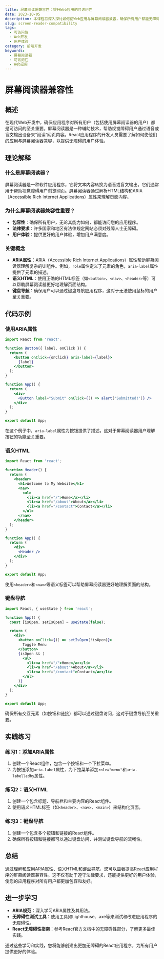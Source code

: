 ```yaml
---
title: 屏幕阅读器兼容性：提升Web应用的可访问性
date: 2023-10-05
description: 本课程将深入探讨如何使Web应用与屏幕阅读器兼容，确保所有用户都能无障碍访问您的网站。
slug: screen-reader-compatibility
tags:
  - 可访问性
  - Web开发
  - 用户体验
category: 前端开发
keywords:
  - 屏幕阅读器
  - 可访问性
  - Web应用
---
```


# 屏幕阅读器兼容性

## 概述

在现代Web开发中，确保应用程序对所有用户（包括使用屏幕阅读器的用户）都是可访问的至关重要。屏幕阅读器是一种辅助技术，帮助视觉障碍用户通过语音或盲文输出设备来“阅读”网页内容。React应用程序的开发人员需要了解如何使他们的应用与屏幕阅读器兼容，以提供无障碍的用户体验。

## 理论解释

### 什么是屏幕阅读器？

屏幕阅读器是一种软件应用程序，它将文本内容转换为语音或盲文输出。它们通常用于帮助视觉障碍用户浏览网页。屏幕阅读器通过解析HTML结构和ARIA（Accessible Rich Internet Applications）属性来理解页面内容。

### 为什么屏幕阅读器兼容性重要？

- **包容性**：确保所有用户，无论其能力如何，都能访问您的应用程序。
- **法律要求**：许多国家和地区有法律规定网站必须对残障人士无障碍。
- **用户体验**：提供更好的用户体验，增加用户满意度。

### 关键概念

- **ARIA属性**：ARIA（Accessible Rich Internet Applications）属性帮助屏幕阅读器理解复杂的UI组件。例如，`role`属性定义了元素的角色，`aria-label`属性提供了元素的描述。
- **语义HTML**：使用正确的HTML标签（如`<button>`、`<nav>`、`<header>`等）可以帮助屏幕阅读器更好地理解页面结构。
- **键盘导航**：确保用户可以通过键盘导航应用程序，这对于无法使用鼠标的用户至关重要。

## 代码示例

### 使用ARIA属性

```jsx
import React from 'react';

function Button({ label, onClick }) {
  return (
    <button onClick={onClick} aria-label={label}>
      {label}
    </button>
  );
}

function App() {
  return (
    <div>
      <Button label="Submit" onClick={() => alert('Submitted!')} />
    </div>
  );
}

export default App;
```

在这个例子中，`aria-label`属性为按钮提供了描述，这对于屏幕阅读器用户理解按钮的功能至关重要。

### 语义HTML

```jsx
import React from 'react';

function Header() {
  return (
    <header>
      <h1>Welcome to My Website</h1>
      <nav>
        <ul>
          <li><a href="/">Home</a></li>
          <li><a href="/about">About</a></li>
          <li><a href="/contact">Contact</a></li>
        </ul>
      </nav>
    </header>
  );
}

function App() {
  return (
    <div>
      <Header />
    </div>
  );
}

export default App;
```

使用`<header>`和`<nav>`等语义标签可以帮助屏幕阅读器更好地理解页面的结构。

### 键盘导航

```jsx
import React, { useState } from 'react';

function App() {
  const [isOpen, setIsOpen] = useState(false);

  return (
    <div>
      <button onClick={() => setIsOpen(!isOpen)}>
        Toggle Menu
      </button>
      {isOpen && (
        <ul>
          <li><a href="/">Home</a></li>
          <li><a href="/about">About</a></li>
          <li><a href="/contact">Contact</a></li>
        </ul>
      )}
    </div>
  );
}

export default App;
```

确保所有交互元素（如按钮和链接）都可以通过键盘访问，这对于键盘导航至关重要。

## 实践练习

### 练习1：添加ARIA属性

1. 创建一个React组件，包含一个按钮和一个下拉菜单。
2. 为按钮添加`aria-label`属性，为下拉菜单添加`role="menu"`和`aria-labelledby`属性。

### 练习2：语义HTML

1. 创建一个包含标题、导航栏和主要内容的React组件。
2. 使用语义HTML标签（如`<header>`、`<nav>`、`<main>`）来结构化页面。

### 练习3：键盘导航

1. 创建一个包含多个按钮和链接的React组件。
2. 确保所有按钮和链接都可以通过键盘访问，并测试键盘导航的流畅性。

## 总结

通过理解和应用ARIA属性、语义HTML和键盘导航，您可以显著提高React应用程序的屏幕阅读器兼容性。这不仅有助于遵守法律要求，还能提供更好的用户体验，使您的应用程序对所有用户都更加包容和友好。

## 进一步学习

- **ARIA规范**：深入学习ARIA属性及其用法。
- **无障碍性测试工具**：使用工具如Lighthouse、axe等来测试和改进应用程序的无障碍性。
- **React无障碍性指南**：参考React官方文档中的无障碍性部分，了解更多最佳实践。

通过这些学习和实践，您将能够创建出更加无障碍的React应用程序，为所有用户提供更好的体验。